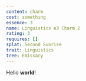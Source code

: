 ```yaml
---
content: charm
cost: something
essence: 3
name: Linguistics e3 Charm 2
rating: 3
requires: []
splat: Second Sunrise
trait: Linguistics
tree: Emissary
---
```


Hello **world**!
